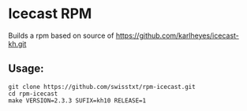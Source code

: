 Icecast RPM
===========

Builds a rpm based on source of https://github.com/karlheyes/icecast-kh.git

Usage:
------

    git clone https://github.com/swisstxt/rpm-icecast.git
    cd rpm-icecast
    make VERSION=2.3.3 SUFIX=kh10 RELEASE=1
